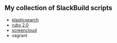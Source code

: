 ## My collection of SlackBuild scripts

* [elasticsearch](http://slackbuilds.org/repository/14.1/system/elasticsearch/)
* [ruby 2.0](http://slackbuilds.org/repository/14.1/ruby/ruby2/)
* [screencloud](http://slackbuilds.org/repository/14.0/graphics/screencloud/)
* vagrant
